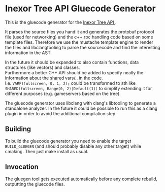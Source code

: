 # Inexor Tree API Gluecode Generator

This is the gluecode generator for the [ Inexor Tree API ]( https://github.com/inexor-game/code/wiki/Inexor-Tree-API ).

It parses the source files you hand it and generates the protobuf protocol file (used for networking)
and the c++ rpc handling code based on some template files.
Therefore we use the mustache template engine to render the files and libclangtooling to parse the sourcecode
and find the interesting information in the AST.

In the future it should be expanded to also contain functions, data structures (like vectors) and classes.  
Furthermore a better C++ API should be added to specify neatly the information about the shared vars/.. in the code.  
I.e. `VARP(fullscreen, 0, 1, 2);` could be transformed to sth like `SHARED(fullscreen, Range(0, 2)|Default(1))` 
to simplify extending it for different purposes (e.g. gameservers based on the tree).


The gluecode generator uses libclang with clang's libtooling to generate a standalone analyzer.
In the future it could be possible to run this as a clang
plugin in order to avoid the additional compilation step.

## Building

To build the gluecode generator you need to enable the target `BUILD_GLUEGEN` (and should probably disable any other target) while cmaking.
Then just make install as usual.

## Invocation

The gluegen tool gets executed automatically before any complete rebuild, outputting the gluecode files.
